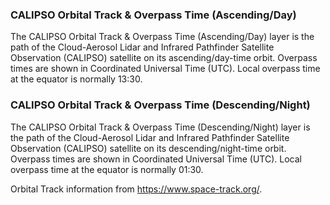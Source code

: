 ### CALIPSO Orbital Track & Overpass Time (Ascending/Day)
The CALIPSO Orbital Track & Overpass Time (Ascending/Day) layer is the path of the  Cloud-Aerosol Lidar and Infrared Pathfinder Satellite Observation (CALIPSO) satellite on its ascending/day-time orbit. Overpass times are shown in Coordinated Universal Time (UTC). Local overpass time at the equator is normally 13:30.

### CALIPSO Orbital Track & Overpass Time (Descending/Night)
The CALIPSO Orbital Track & Overpass Time (Descending/Night) layer is the path of the  Cloud-Aerosol Lidar and Infrared Pathfinder Satellite Observation (CALIPSO) satellite on its descending/night-time orbit. Overpass times are shown in Coordinated Universal Time (UTC). Local overpass time at the equator is normally 01:30.

Orbital Track information from <https://www.space-track.org/>.
